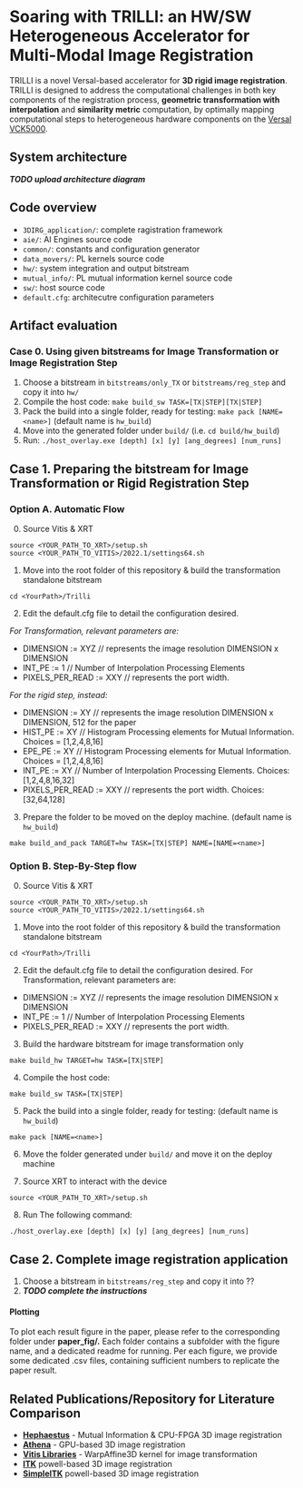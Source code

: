 # Soaring with TRILLI: an HW/SW Heterogeneous Accelerator for Multi-Modal Image Registration

TRILLI is a novel Versal-based accelerator for **3D rigid image registration**.
TRILLI is designed to address the computational challenges in both key components of the registration process, **geometric transformation with interpolation** and **similarity metric** computation, by optimally mapping computational steps to heterogeneous hardware components on the [Versal VCK5000](https://japan.xilinx.com/content/dam/xilinx/publications/product-briefs/amd-xilinx-vck5000-product-brief.pdf).

## System architecture
***TODO upload architecture diagram***

## Code overview
- `3DIRG_application/`: complete ragistration framework
- `aie/`: AI Engines source code
- `common/`: constants and configuration generator
- `data_movers/`: PL kernels source code
- `hw/`: system integration and output bitstream
- `mutual_info/`: PL mutual information kernel source code
- `sw/`: host source code
- `default.cfg`: architecutre configuration parameters

## Artifact evaluation
### Case 0. Using given bitstreams for Image Transformation or Image Registration Step
1. Choose a bitstream in `bitstreams/only_TX` or `bitstreams/reg_step` and copy it into `hw/`
2. Compile the host code: `make build_sw TASK=[TX|STEP][TX|STEP]`
3. Pack the build into a single folder, ready for testing: `make pack [NAME=<name>]` (default name is `hw_build`)
4. Move into the generated folder under `build/` (i.e. `cd build/hw_build`)
5. Run: `./host_overlay.exe [depth] [x] [y] [ang_degrees] [num_runs]`

## Case 1. Preparing the bitstream for Image Transformation or Rigid Registration Step

### Option A. Automatic Flow
0. Source Vitis & XRT
```
source <YOUR_PATH_TO_XRT>/setup.sh
source <YOUR_PATH_TO_VITIS>/2022.1/settings64.sh

```
1. Move into the root folder of this repository & build the transformation standalone bitstream
```
cd <YourPath>/Trilli
```
2. Edit the default.cfg file to detail the configuration desired. 

*For Transformation, relevant parameters are:*
 - DIMENSION := XYZ // represents the image resolution DIMENSION x DIMENSION
 - INT_PE := 1 // Number of Interpolation Processing Elements
 - PIXELS_PER_READ := XXY // represents the port width.

*For the rigid step, instead:*
 - DIMENSION := XY // represents the image resolution DIMENSION x DIMENSION, 512 for the paper
 - HIST_PE := XY // Histogram Processing elements for Mutual Information. Choices = [1,2,4,8,16]
 - EPE_PE := XY // Histogram Processing elements for Mutual Information. Choices = [1,2,4,8,16]
 - INT_PE := XY // Number of Interpolation Processing Elements. Choices: [1,2,4,8,16,32]
 - PIXELS_PER_READ := XXY // represents the port width. Choices: [32,64,128]
 
3. Prepare the folder to be moved on the deploy machine. (default name is `hw_build`)
```
make build_and_pack TARGET=hw TASK=[TX|STEP] NAME=[NAME=<name>]
```
### Option B. Step-By-Step flow

0. Source Vitis & XRT
```
source <YOUR_PATH_TO_XRT>/setup.sh
source <YOUR_PATH_TO_VITIS>/2022.1/settings64.sh
```
1. Move into the root folder of this repository & build the transformation standalone bitstream
```
cd <YourPath>/Trilli
```
2. Edit the default.cfg file to detail the configuration desired. 
For Transformation, relevant parameters are: 
 - DIMENSION := XYZ // represents the image resolution DIMENSION x DIMENSION
 - INT_PE := 1 // Number of Interpolation Processing Elements
 - PIXELS_PER_READ := XXY // represents the port width.

3. Build the hardware bitstream for image transformation only
```
make build_hw TARGET=hw TASK=[TX|STEP]
```
4. Compile the host code: 
```
make build_sw TASK=[TX|STEP]
```
5. Pack the build into a single folder, ready for testing: (default name is `hw_build`)
```
make pack [NAME=<name>]
```
6. Move the folder generated under `build/` and move it on the deploy machine

7. Source XRT to interact with the device
```
source <YOUR_PATH_TO_XRT>/setup.sh
```
8. Run The following command:
```
./host_overlay.exe [depth] [x] [y] [ang_degrees] [num_runs]
```

## Case 2. Complete image registration application 
1. Choose a bitstream in `bitstreams/reg_step` and copy it into ??
2. ***TODO complete the instructions***

#### Plotting
To plot each result figure in the paper, please refer to the corresponding folder under **paper_fig/.**
Each folder contains a subfolder with the figure name, and a dedicated readme for running. Per each figure, we provide some dedicated .csv files, containing sufficient numbers to replicate the paper result.


## Related Publications/Repository for Literature Comparison

- **[Hephaestus](https://dl.acm.org/doi/10.1145/3607928)** - Mutual Information & CPU-FPGA 3D image registration 
- **[Athena](https://doi.org/10.1109/BioCAS58349.2023.10388589)** - GPU-based 3D image registration
- **[Vitis Libraries](https://github.com/Xilinx/Vitis_Libraries/tree/2022.1)** - WarpAffine3D kernel for image transformation
- **[ITK](https://github.com/InsightSoftwareConsortium/ITK/)** powell-based 3D image registration
- **[SimpleITK](https://github.com/SimpleITK/SimpleITK)** powell-based 3D image registration
